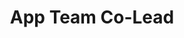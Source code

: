 ﻿---
layout: member
weight: 800
name: Ricardo Rivera
title: App Team Co-Lead
project: beer
subweight: 10
img: /assets/images/members/ricardo.jpg
email: rrivera2497@gmail.com
biography: >
  Ricardo Rivera is a third-year physics student at UBC. His ambition is to pursue knowledge in fields of science and technology, and apply his expertise in design competitions. Currently, he forms part of UBC Envision where he integrates microcontrollers to beer processes and analyzes output data to make brewing better. He thinks sharing knowledge with others is the solution to many problems of modernity.
linkedin: https://www.linkedin.com/in/ricardo-rivera-cardoso-802917152/
---